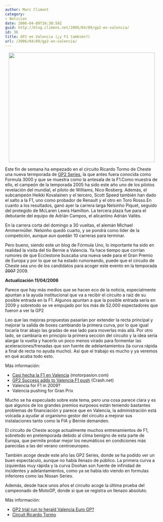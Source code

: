 ```yaml
---
author: Marc Climent
category:
- Noticias
date: 2006-04-09T16:38:59Z
guid: http://blog.climens.net/2006/04/09/gp2-en-valencia/
id: 36
title: GP2 en Valencia (¿y F1 también?)
url: /2006/04/09/gp2-en-valencia/
---
```


<div style="text-align: center">
  <img class="alignright" src="http://upload.wikimedia.org/wikipedia/commons/0/01/GP2_Logo.svg" alt="" width="480" height="360" />
</div>

Este fin de semana ha empezado en el circuito Ricardo Tormo de Cheste una nueva termporada de [GP2 Series](http://www.gp2series.com/), la que antes fuera conocida como Formula 3000 y que se muestra como la antesala de la F1.Como muestra de ello, el campeón de la temporada 2005 ha sido este año uno de los pilotos revelación del mundial, el piloto de Williams, Nico Rosberg. Además, el subcampeón Heikki Kovalainen y el tercero, Scott Speed también han dado el salto a la F1, uno como probador de Renault y el otro en Toro Rosso.En cuanto a los resultados, ganó ayer la carrera larga Nelsinho Piquet, seguido del protegido de McLaren Lewis Hamilton. La tercera plaza fue para el debutante del equipo de Adrián Campos, el alicantino Adrián Vallés.

En la carrera corta del domingo a 30 vueltas, el alemán Michael Ammermüller. Nelsinho quedó cuarto, y se pondrá como lider de la competición, aunque aun quedán 10 carreras para terminar.

Pero bueno, siendo este un blog de Fórmula Uno, lo importante ha sido en realidad la visita del tío Bernie a Valencia. Ya hace tiempo que corrían rumores de que Ecclestone buscaba una nueva sede para el Gran Premio de Europa y por lo que se ha estado rumoreando, puede que el circuito de Cheste sea uno de los candidatos para acoger este evento en la temporada <span style="text-decoration: line-through">2007</span> 2009.

<p style="font-weight: bold">
  Actualización 11/04/2006
</p>

Parece que hay más medios que se hacen eco de la noticia, especialmente apuntan a la ayuda institucional que va a recibir el circuito a raíz de su posible entrada en la F1. Algunos apuntan a que la posible entrada sería en 2009 y sobretodo se ve empujado por los más de 52.000 espectadores que fueron a ver la GP2

Leo que las mejoras propuestas pasarían por extender la recta principal y mejorar la salida de boxes cambiando la primera curva, por lo que igual tocaría tirar abajo las gradas de ese lado para moverlas más allá. Por otro lado, se cambiaría en principio la primera sección del circuito y la idea sería alargar la vuelta y hacerlo un poco menos virado para formentar las aceleraciones/frenadas que son fuente de adelantamientos (la curva rápida a final de recta no ayuda mucho). Así que el trabajo es mucho y ya veremos en qué acaba todo esto.

Más información:

  * [Casi hecha la F1 en Valencia](http://www.motorpasion.com/archivos/2006/04/09-casi-hecha-la-f1-en-valencia.php) (motorpasion.com)
  * [GP2 Success adds to Valencia F1 push](http://www.crash.net/news_view.asp?cid=1&id=128197) (Crash.net)
  * Valencia for F1 in 2009?
  * Valencia pushing for Gran Prix

<!--more-->

Mucho se ha especulado sobre este tema, pero una cosa parece clara y es que algunos de los grandes premios eurpoeos están teniendo bastantes problemas de financiación y parece que en Valencia, la administración está volcada a ayudar al organismo gestor del circuito a mejorar sus instalaciones tanto como la FIA y Bernie demanden.

El circuito de Cheste acoge actualmente muchos entrenamientos de F1, sobretodo en pretemporada debido al clima benigno de esta parte de Europa, que permite probar mejor los neumáticos en condiciones más parecidas a las del verano centroeuropeo.

También acoge desde este año las GP2 Series, donde se ha podido ver un buen espectáculo, aunque no había llenazo de público. La primera curva a izquierdas muy rápida y la curva Doohan son fuente de infinidad de incidentes y adelantamientos, como ya se había ido viendo en formulas inferiores como las Nissan Series.

Además, desde hace unos años el circuito acoge la última prueba del campeonado de MotoGP, donde si que se registra un llenazo absoluto.

Más información:

  * [GP2 trial run to herald Valencia Euro GP?](http://www.crash.net/news_view.asp?cid=1&id=127963)
  * [Circuit Ricardo Tormo](http://www.circuitvalencia.com/)